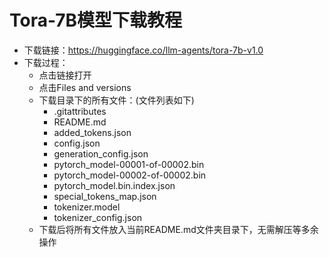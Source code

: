 # Tora-7B模型下载教程
- 下载链接：<https://huggingface.co/llm-agents/tora-7b-v1.0>
- 下载过程：
  - 点击链接打开
  - 点击Files and versions
  - 下载目录下的所有文件：(文件列表如下)
    - .gitattributes
    - README.md
    - added_tokens.json
    - config.json
    - generation_config.json
    - pytorch_model-00001-of-00002.bin
    - pytorch_model-00002-of-00002.bin
    - pytorch_model.bin.index.json
    - special_tokens_map.json
    - tokenizer.model
    - tokenizer_config.json
  - 下载后将所有文件放入当前README.md文件夹目录下，无需解压等多余操作
